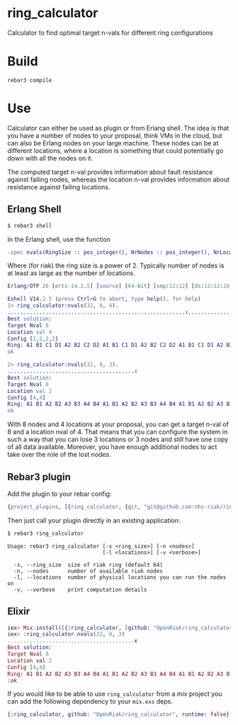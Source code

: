 # ring_calculator

Calculator to find optimal target n-vals for different ring configurations

# Build

```
rebar3 compile
```

# Use

Calculator can either be used as plugin or from Erlang shell.
The idea is that you have a number of nodes to your proposal, think VMs in the cloud, but can also be Erlang nodes on your large machine.
These nodes can be at different locations, where a location is something that could potentially go down with all the nodes on it.

The computed target n-val provides information about fault resistance against failing nodes,
whereas the location n-val provides information about resistance against failing locations.


## Erlang Shell

```bash
$ rebar3 shell
```

In the Erlang shell, use the function
```erlang
-spec nvals(RingSize :: pos_integer(), NrNodes :: pos_integer(), NrLocations :: pos_integer()) -> ok.
```
Where (for riak) the ring size is a power of 2. Typically number of nodes is at least as large as the number of locations.

```erlang
Erlang/OTP 26 [erts-14.2.5] [source] [64-bit] [smp:12:12] [ds:12:12:10] [async-threads:1] [jit]

Eshell V14.2.5 (press Ctrl+G to abort, type help(). for help)
1> ring_calculator:nvals(32, 8, 4).
........................................................x................
Best solution:
Target Nval 8
Location val 4
Config [2,2,2,2]
Ring: A1 B1 C1 D1 A2 B2 C2 D2 A1 B1 C1 D1 A2 B2 C2 D2 A1 B1 C1 D1 A2 B2 C2 D2 A1 B1 C1 D1 A2 B2 C2 D2 (0 violations)
ok

2> ring_calculator:nvals(32, 8, 3).
........................................x
Best solution:
Target Nval 8
Location val 2
Config [4,4]
Ring: A1 B1 A2 B2 A3 B3 A4 B4 A1 B1 A2 B2 A3 B3 A4 B4 A1 B1 A2 B2 A3 B3 A4 B4 A1 B1 A2 B2 A3 B3 A4 B4 (0 violations)
ok
```

With 8 nodes and 4 locations at your proposal, you can get a target n-val of 8 and a location nval of 4.
That means that you can configure the system in such a way that you can lose 3 locations or 3 nodes and
still have one copy of all data available. Moreover, you have enough additional nodes to act take over the role of the lost nodes.

## Rebar3 plugin

Add the plugin to your rebar config:

```erlang
{project_plugins, [{ring_calculator, {git, "git@github.com:nhs-riak/ring_calculator.git", {branch, "main"}}}]}
```

Then just call your plugin directly in an existing application:

```bash
$ rebar3 ring_calculator
```

```
Usage: rebar3 ring_calculator [-s <ring_size>] [-n <nodes>]
                              [-l <locations>] [-v <verbose>]

  -s, --ring_size  size of riak ring (default 64)
  -n, --nodes      number of available riak nodes
  -l, --locations  number of physical locations you can run the nodes on
  -v, --verbose    print computation details
```

## Elixir

```elixir
iex> Mix.install([{:ring_calculator, [github: "OpenRiak/ring_calculator", branch: "main"]}])
iex> :ring_calculator.nvals(32, 8, 3)
........................................x
Best solution:
Target Nval 8
Location val 2
Config [4,4]
Ring: A1 B1 A2 B2 A3 B3 A4 B4 A1 B1 A2 B2 A3 B3 A4 B4 A1 B1 A2 B2 A3 B3 A4 B4 A1 B1 A2 B2 A3 B3 A4 B4 (0 violations)
:ok
```

If you would like to be able to use `ring_calculator` from a mix project you can add the following
dependency to your `mix.exs` deps.

```elixir
{:ring_calculator, github: "OpenRiak/ring_calculator", runtime: false}
```